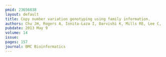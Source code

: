 ```yaml
---
pmid: 23656838
layout: default
title: Copy number variation genotyping using family information.
authors: Chu JH, Rogers A, Ionita-Laza I, Darvishi K, Mills RE, Lee C, Raby BA
pubdate: 2013 May 9
volume: 14
issue: 
pages: 157
journal: BMC Bioinformatics
---
```

